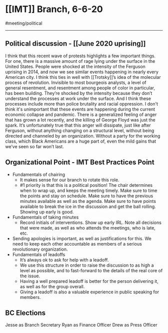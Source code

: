 # [[IMT]] Branch, 6-6-20
#meeting/political 

---
## Political discussion - [[June 2020 uprising]]
I think that this recent wave of protests highlights a few important things. For one, there is a massive amount of rage lying under the surface in the United States. People were shocked at the intensity of the Ferguson uprising in 2014, and now we see similar events happening in nearly every American city. I think this ties in well with [[Trotsky]]’s idea of the molecular process of revolution. Invisible to most bourgeois analysts, a level of general resentment, and resentment among people of color in particular, has been building. They’re shocked by the intensity because they don’t understand the processes at work under the surface. And I think these processes include more than police brutality and racial oppression. I don't think it's unimportant that these events are happening during the current economic collapse and pandemic. There is a generalized feeling of anger that has grown a lot recently, and the killing of George Floyd was just the spark. It’s unfortunately true that this anger will dissipate, just like after Ferguson, without anything changing on a structural level, without being directed and channeled by an organization. Without a party for the working class, which Black Americans are a huge part of, even the mild gains that we’ve seen so far won’t last. 

## Organizational Point - IMT Best Practices Point
-   Fundamentals of chairing
	-   It makes sense for our branch to rotate this role. 
	-   #1 priority is that this is a political position! The chair determines when to wrap up, and keeps the meeting timely. Make sure to time the points and stay on schedule. Make sure to have the previous minutes available as well as the agenda. Make sure to have points available to break the ice in the discussion and get the ball rolling. Showing up early is good. 
-   Fundamentals of taking minutes
	-   Record initials of interventions. Show up early IRL. Note all decisions that were made, as well as who attends the meetings, who is late, etc. 
-   Sending apologies is important, as well as justifications for this. We need to keep each other accountable as members of a serious revolutionary organization. 
-   Fundamentals of leadoffs
	-   It’s always ok to ask for help with a leadoff. 
	-   We use this structure in order to raise the discussion to as high a level as possible, and to fast-forward to the details of the real core of the issue. 
	-   Having a well prepared leadoff is better for the person delivering it, as well as for the group overall.     
	-   Giving a leadoff is also a valuable experience in public speaking for members. 
    
## BC Elections
Jesse as Branch Secretary
Ryan as Finance Officer
Drew as Press Officer